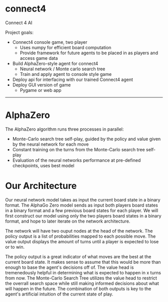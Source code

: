 # connect4
Connect 4 AI

Project goals: 
- Connect4 console game, two player
  - Uses numpy for efficient board computation
  - Provide framework for future agents to be placed in as players and access game data
- Build AlphaZero-style agent for connect4
  - Neural network / Monte carlo search tree
  - Train and apply agent to console style game
- Deploy api for interfacing with our trained Connect4 agent
- Deploy GUI version of game
  - Pygame or web app

<hr>

AlphaZero
============
The AlphaZero algorithm runs three processes in parallel:
- Monte-Carlo search tree self-play, guided by the policy and value given by the neural network for each move
- Constant training on the turns from the Monte-Carlo search tree self-play
- Evaluation of the neural networks performance at pre-defined checkpoints, uses best model

Our Architecture
============
Our neural network model takes as input the current board state in a binary format. The AlphaGo Zero model sends as input both players board states in a binary format and a few previous board states for each player. We will first construct our model using only the two players board states in a binary format, and hope to later iterate on the network architecture. 

The network will have two ouput nodes at the head of the network. The policy output is a list of probabilities mapped to each possible move. The value output displays the amount of turns until a player is expected to lose or to win. 

The policy output is a great indicator of what moves are the best at the current board state. It makes sense to assume that this would be more than enough to base the agent's decisions off of. The value head is tremenedously helpful in determining what is expected to happen in x turns from now. The Monte-Carlo Search Tree utilizes the value head to restrict the overrall search space while still making informed decisions about what will happen in the future. The combination of both outputs is key to the agent's artificial intuition of the current state of play. 
